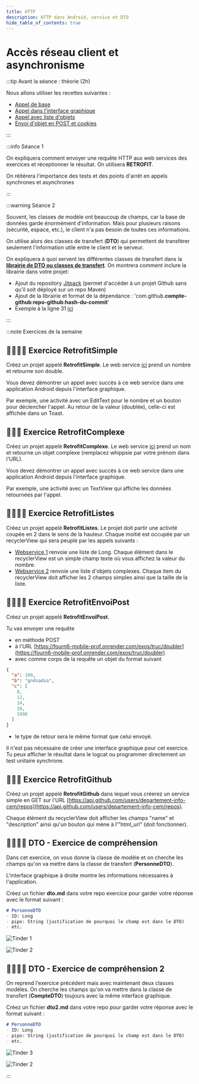 ```yaml
---
title: HTTP
description: HTTP dans Android, service et DTO
hide_table_of_contents: true
---
```


# Accès réseau client et asynchronisme

<Row>

<Column>

:::tip Avant la séance : théorie (2h)

Nous allons utiliser les recettes suivantes :
- [Appel de base](../recettes/retrofit-01-base)
- [Appel dans l'interface graphique](../recettes/retrofit-02-objet)
- [Appel avec liste d'objets](../recettes/retrofit-03-liste)
- [Envoi d'objet en POST et cookies](../recettes/retrofit-04-cookie)


:::

</Column>

<Column>

:::info Séance 1

On expliquera comment envoyer une requête HTTP aux web services des exercices et réceptionner le résultat. On utilisera **RETROFIT**.

On réitérera l'importance des tests et des points d'arrêt en appels synchrones et asynchrones

:::

:::warning Séance 2

Souvent, les classes de modèle ont beaucoup de champs, car la base de données garde énormément d'information. Mais pour plusieurs raisons (sécurité, espace, etc.), le client n'a pas besoin de toutes ces informations.

On utilise alors des classes de transfert (**DTO**) qui permettent de transférer seulement l'information utile entre le client et le serveur.

On expliquera à quoi servent les différentes classes de transfert dans la **[librairie de DTO ou classes de transfert](https://github.com/departement-info-cem/KickMyB-Library)**. On montrera comment inclure la librairie dans votre projet:

- Ajout du repository [Jitpack](https://jitpack.io/) (permet d'accéder à un projet Github sans qu'il soit déployé sur un repo Maven)
- Ajout de la librairie et format de la dépendance : 'com.github.**compte-github**:**repo-github:hash-du-commit**'
- Exemple à la ligne 31 [ici](https://github.com/departement-info-cem/KickMyB-Server/blob/e0ac94e8d75921f83fd1302ac415cb4c81cb9794/build.gradle#L31)

:::

</Column>

</Row>

:::note Exercices de la semaine

## 👨‍🎓👨‍🎓 Exercice RetrofitSimple
Créez un projet appelé **RetrofitSimple**. Le web service [ici](https://fourn6-mobile-prof.onrender.com/exos/long/double/4) prend un nombre et retourne son double.

Vous devez démontrer un appel avec succès à ce web service dans une application Android depuis l'interface graphique.

Par exemple, une activité avec un EditText pour le nombre et un bouton pour déclencher l'appel. Au retour de la valeur (doublée), celle-ci est affichée dans un Toast.

## 👨‍🎓🤖 Exercice RetrofitComplexe

Créez un projet appelé **RetrofitComplexe**. Le web service [ici](https://fourn6-mobile-prof.onrender.com/exos/truc/complexe?name=whippsie) prend un nom et retourne un objet complexe (remplacez whippsie par votre prénom dans l'URL).

Vous devez démontrer un appel avec succès à ce web service dans une application Android depuis l'interface graphique.

Par exemple, une activité avec un TextView qui affiche les données retournées par l'appel.

## 👨‍🎓👨‍🎓 Exercice RetrofitListes

Créez un projet appelé **RetrofitListes**. Le projet doit partir une activité coupée en 2 dans le sens de la hauteur. Chaque moitié est occupée par un recyclerView qui sera peuplé par les appels suivants :

- [Webservice 1](https://fourn6-mobile-prof.onrender.com/exos/long/list) renvoie une liste de Long. Chaque élément dans le recyclerView est un simple champ texte où vous affichez la valeur du nombre.
- [Webservice 2](https://fourn6-mobile-prof.onrender.com/exos/truc/list) renvoie une liste d'objets complexes. Chaque item du recyclerView doit afficher les 2 champs simples ainsi que la taille de la liste.

## 👨‍🎓👨‍🎓 Exercice RetrofitEnvoiPost

Créez un projet appelé **RetrofitEnvoiPost**.

Tu vas envoyer une requête 
- en méthode POST 
- à l'URL [https://fourn6-mobile-prof.onrender.com/exos/truc/doubler](https://fourn6-mobile-prof.onrender.com/exos/truc/doubler) 
- avec comme corps de la requête un objet du format suivant
```json showLineNumbers
{
  "a": 100,
  "b": "gndsadsa",
  "c": [
    8,
    12,
    14,
    18,
    1998
  ]
}
```
- le type de retour sera le même format que celui envoyé.

Il n'est pas nécessaire de créer une interface graphique pour cet exercice. Tu peux afficher le résultat dans le logcat ou programmer directement un test unitaire synchrone.

## 👨‍🎓🤖 Exercice RetrofitGithub

Créez un projet appelé **RetrofitGithub** dans lequel vous créerez un service simple en GET sur l'URL [https://api.github.com/users/departement-info-cem/repos](https://api.github.com/users/departement-info-cem/repos).

Chaque élément du recyclerView doit afficher les champs "name" et "description" ainsi qu'un bouton qui mène à l'"html_url" (doit fonctionner).

## 👨‍🎓👨‍🎓 DTO - Exercice de compréhension

Dans cet exercice, on vous donne la classe de modèle et on cherche les champs qu'on va mettre dans la classe de transfert (**PersonneDTO**).

L'interface graphique à droite montre les informations nécessaires à l'application.

Créez un fichier **dto.md** dans votre repo exercice pour garder votre réponse avec le format suivant :
```md showLineNumbers
# PersonneDTO
- ID: Long
- pipo: String (justification de pourquoi le champ est dans le DTO)
- etc.
```

<Row>

<Column>

![Tinder 1](_06-http/dto_tinder.png)

</Column>

<Column>

![Tinder 2](_06-http/dto_tinder2.png)

</Column>

</Row>

## 👨‍🎓👨‍🎓 DTO - Exercice de compréhension 2

On reprend l'exercice précédent mais avec maintenant deux classes modèles. On cherche les champs qu'on va mettre dans la classe de transfert (**CompteDTO**) toujours avec la même interface graphique.


Créez un fichier **dto2.md** dans votre repo pour garder votre réponse avec le format suivant :
```md showLineNumbers
# PersonneDTO
- ID: Long
- pipo: String (justification de pourquoi le champ est dans le DTO)
- etc.
```

<Row>

<Column>

![Tinder 3](_06-http/dto_tinder3.png)

</Column>

<Column>

![Tinder 2](_06-http/dto_tinder2.png)

</Column>

</Row>

:::
